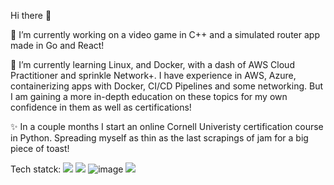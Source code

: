 Hi there 👋

🔭 I’m currently working on a video game in C++ and a simulated router app made in Go and React!

🌱 I’m currently learning Linux, and Docker, with a dash of AWS Cloud Practitioner and sprinkle Network+.
I have experience in AWS, Azure, containerizing apps with Docker, CI/CD Pipelines and some networking.
But I am gaining a more in-depth education on these topics for my own confidence in them as well as certifications!

✨ In a couple months I start an online Cornell Univeristy certification course in Python.
Spreading myself as thin as the last scrapings of jam for a big piece of toast!

Tech statck:
<img src="https://camo.githubusercontent.com/794942931e6fec2e05b611350654793d70cbb7479db5d9e9706d38e5cf040b21/68747470733a2f2f696d672e736869656c64732e696f2f62616467652f73706f6e736f722d3330333633443f7374796c653d666f722d7468652d6261646765266c6f676f3d4769744875622d53706f6e736f7273266c6f676f436f6c6f723d237768697465">
<img src="{https://img.shields.io/badge/Visual_Studio-5C2D91?style=for-the-badge&logo=visual%20studio&logoColor=white}" />
![image]({https://img.shields.io/badge/Visual_Studio-5C2D91?style=for-the-badge&logo=visual%20studio&logoColor=white})
<img src="{https://img.shields.io/badge/ChatGPT-74aa9c?style=for-the-badge&logo=openai&logoColor=white}" />

<!--
**KimGarza/KimGarza** is a ✨ _special_ ✨ repository because its `README.md` (this file) appears on your GitHub profile.

Here are some ideas to get you started:

- 🔭 I’m currently working on ...
- 🌱 I’m currently learning ...
- 👯 I’m looking to collaborate on ...
- 🤔 I’m looking for help with ...
- 💬 Ask me about ...
- 📫 How to reach me: ...
- 😄 Pronouns: ...
- ⚡ Fun fact: ...
-->
